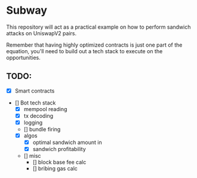 # Subway

This repository will act as a practical example on how to perform sandwich attacks on UniswapV2 pairs.

Remember that having highly optimized contracts is just one part of the equation, you'll need to build out a tech stack to execute on the opportunities.

## TODO:

- [x] Smart contracts
- [] Bot tech stack
  - [x] mempool reading
  - [x] tx decoding
  - [x] logging
  - [] bundle firing
  - [x] algos
    - [x] optimal sandwich amount in
    - [x] sandwich profitability
  - [] misc
    - [] block base fee calc
    - [] bribing gas calc